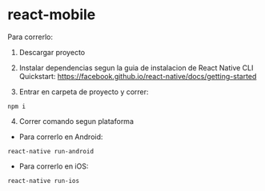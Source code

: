 # react-mobile

Para correrlo:

1. Descargar proyecto

2. Instalar dependencias segun la guia de instalacion de React Native CLI Quickstart:
https://facebook.github.io/react-native/docs/getting-started

3. Entrar en carpeta de proyecto y correr:

``` npm i ```

4. Correr comando segun plataforma

- Para correrlo en Android:

``` react-native run-android ```


- Para correrlo en iOS:

``` react-native run-ios ```
